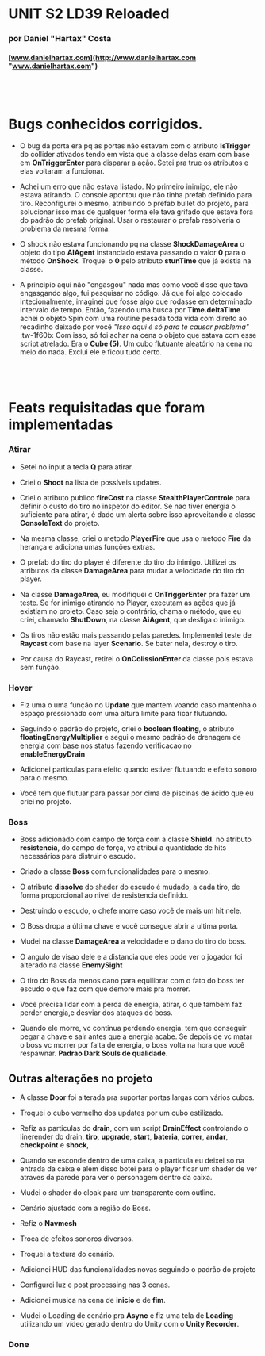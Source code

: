 # UNIT S2 LD39 Reloaded #
### por Daniel "Hartax" Costa
#### [www.danielhartax.com](http://www.danielhartax.com "www.danielhartax.com")

<br><br>

# Bugs conhecidos corrigidos. 

- O bug da porta era pq as portas não estavam com o atributo **IsTrigger** do collider ativados tendo em vista que a classe delas eram com base em **OnTriggerEnter** para disparar a ação. Setei pra true os atributos e elas voltaram a funcionar.

- Achei um erro que não estava listado. No primeiro inimigo,  ele não estava atirando. O console apontou que não tinha prefab definido para tiro. Reconfigurei o mesmo, atribuindo o prefab bullet do projeto, para solucionar isso mas de qualquer forma ele tava grifado que estava fora do padrão do prefab original. Usar o restaurar o prefab resolveria o problema da mesma forma.

- O shock não estava funcionando pq na classe **ShockDamageArea**  o objeto do tipo **AIAgent**  instanciado estava passando o valor **0** para o método **OnShock**. Troquei o **0** pelo atributo **stunTime** que já existia na classe.

- A principio aqui não "engasgou" nada mas como você disse que tava engasgando algo, fui pesquisar no código. Já que foi algo colocado intecionalmente, imaginei que fosse algo que rodasse em determinado intervalo de tempo. Então, fazendo uma busca por **Time.deltaTime** achei o objeto Spin com uma routine pesada toda vida com direito ao recadinho deixado por você *"Isso aqui é só para te causar problema"* :tw-1f60b: Com isso, só foi achar na cena o objeto que estava com esse script atrelado. Era o **Cube (5)**. Um cubo flutuante aleatório na cena no meio do nada. Exclui ele e ficou tudo certo.

<br><br>
# Feats requisitadas que foram implementadas

### Atirar

- Setei no input a tecla **Q** para atirar.

- Criei o **Shoot** na lista de possíveis updates.

- Criei o atributo publico **fireCost** na classe **StealthPlayerControle** para definir o custo do tiro no inspetor do editor. Se nao tiver energia o suficiente para atirar, é dado um alerta sobre isso aproveitando a classe **ConsoleText** do projeto.

- Na mesma classe, criei o metodo **PlayerFire** que usa o metodo **Fire** da herança e adiciona umas funções extras.

- O prefab do tiro do player é diferente do tiro do inimigo. Utilizei os atributos da classe **DamageArea** para mudar a velocidade do tiro do player.

- Na classe **DamageArea**, eu modifiquei o **OnTriggerEnter** pra fazer um teste. Se for inimigo atirando no Player, executam as ações que já existiam no projeto. Caso seja o contrário, chama o método, que eu criei, chamado **ShutDown**, na classe **AiAgent**, que desliga o inimigo.

- Os tiros não estão mais passando pelas paredes. Implementei teste de **Raycast** com base na layer **Scenario**. Se bater nela, destroy o tiro.

- Por causa do Raycast, retirei o **OnColissionEnter** da classe pois estava sem função.


### Hover

- Fiz uma o uma função no **Update** que mantem voando caso mantenha o espaço pressionado com uma altura limite para ficar flutuando.

- Seguindo o padrão do projeto, criei o **boolean floating**, o atributo **floatingEnergyMultiplier** e segui o mesmo padrão de drenagem de energia com base nos status fazendo verificacao no **enableEnergyDrain**

- Adicionei particulas para efeito quando estiver flutuando e efeito sonoro para o mesmo.

- Você tem que flutuar para passar por cima de piscinas de ácido que eu criei no projeto. 


### Boss

- Boss adicionado com campo de força com a classe **Shield**. no atributo **resistencia**, do campo de força, vc atribui a quantidade de hits necessários para distruir o escudo. 

- Criado a classe **Boss** com funcionalidades para o mesmo.

- O atributo **dissolve** do shader do escudo é mudado, a cada tiro, de forma proporcional ao nivel de resistencia definido. 

- Destruindo o escudo, o chefe morre caso você de mais um hit nele. 

- O Boss dropa a última chave e você consegue abrir a ultima porta. 

- Mudei na classe **DamageArea** a velocidade e o dano do tiro do boss.

- O angulo de visao dele e a distancia que eles pode ver o jogador foi alterado na classe **EnemySight**

- O tiro do Boss da menos dano para equilibrar com o fato do boss ter escudo o que faz com que demore mais pra morrer. 

- Você precisa lidar com a perda de energia, atirar, o que tambem faz perder energia,e desviar dos ataques do boss.

- Quando ele morre, vc continua perdendo energia. tem que conseguir pegar a chave e sair antes que a energia acabe. Se depois de vc matar o boss vc morrer por falta de energia, o boss volta na hora que você respawnar. **Padrao Dark Souls de qualidade.**


## Outras alterações no projeto

- A classe **Door** foi alterada pra suportar portas largas com vários cubos.

- Troquei o cubo vermelho dos updates por um cubo estilizado.

- Refiz as particulas do **drain**, com um script **DrainEffect** controlando o linerender do drain, **tiro**, **upgrade**, **start**, **bateria**, **correr**, **andar**, **checkpoint** e **shock**,

- Quando se esconde dentro de uma caixa, a particula eu deixei so na entrada da caixa e alem disso botei para o player ficar um shader de ver atraves da parede para ver o personagem dentro da caixa. 

- Mudei o shader do cloak para um transparente com outline. 

- Cenário ajustado com a região do Boss.

- Refiz o **Navmesh**

- Troca de efeitos sonoros diversos.

- Troquei a textura do cenário.

- Adicionei HUD das funcionalidades novas seguindo o padrão do projeto

- Configurei luz e post processing nas 3 cenas.

- Adicionei musica na cena de **inicio** e de **fim**.

- Mudei o Loading de cenário pra **Async** e fiz uma tela de **Loading** utilizando um vídeo gerado dentro do Unity com o **Unity Recorder**.

### Done
